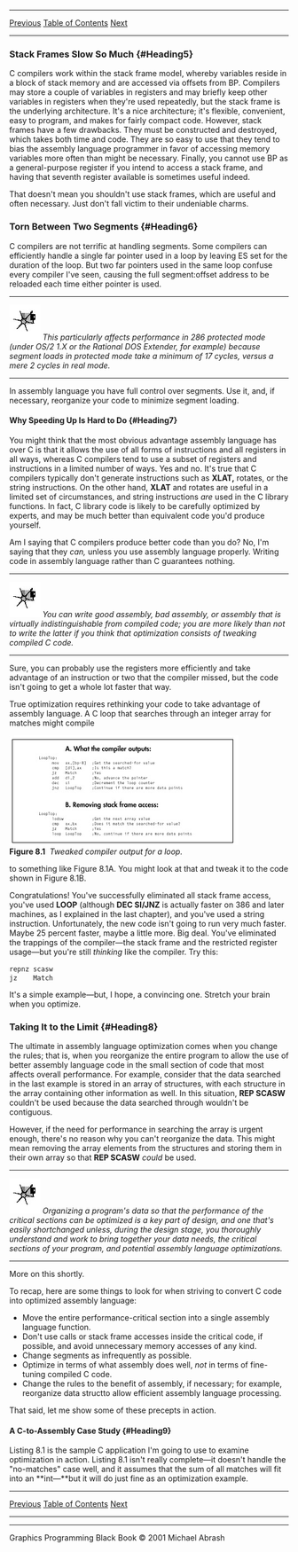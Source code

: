   ------------------------ --------------------------------- --------------------
  [Previous](08-01.html)   [Table of Contents](index.html)   [Next](08-03.html)
  ------------------------ --------------------------------- --------------------

### Stack Frames Slow So Much {#Heading5}

C compilers work within the stack frame model, whereby variables reside
in a block of stack memory and are accessed via offsets from BP.
Compilers may store a couple of variables in registers and may briefly
keep other variables in registers when they're used repeatedly, but the
stack frame is the underlying architecture. It's a nice architecture;
it's flexible, convenient, easy to program, and makes for fairly compact
code. However, stack frames have a few drawbacks. They must be
constructed and destroyed, which takes both time and code. They are so
easy to use that they tend to bias the assembly language programmer in
favor of accessing memory variables more often than might be necessary.
Finally, you cannot use BP as a general-purpose register if you intend
to access a stack frame, and having that seventh register available is
sometimes useful indeed.

That doesn't mean you shouldn't use stack frames, which are useful and
often necessary. Just don't fall victim to their undeniable charms.

### Torn Between Two Segments {#Heading6}

C compilers are not terrific at handling segments. Some compilers can
efficiently handle a single far pointer used in a loop by leaving ES set
for the duration of the loop. But two far pointers used in the same loop
confuse every compiler I've seen, causing the full segment:offset
address to be reloaded each time either pointer is used.

  ------------------- ------------------------------------------------------------------------------------------------------------------------------------------------------------------------------------------------------------------------------------
  ![](images/i.jpg)   *This particularly affects performance in 286 protected mode (under OS/2 1.X or the Rational DOS Extender, for example) because segment loads in protected mode take a minimum of 17 cycles, versus a mere 2 cycles in real mode.*
  ------------------- ------------------------------------------------------------------------------------------------------------------------------------------------------------------------------------------------------------------------------------

In assembly language you have full control over segments. Use it, and,
if necessary, reorganize your code to minimize segment loading.

#### Why Speeding Up Is Hard to Do {#Heading7}

You might think that the most obvious advantage assembly language has
over C is that it allows the use of all forms of instructions and all
registers in all ways, whereas C compilers tend to use a subset of
registers and instructions in a limited number of ways. Yes and no. It's
true that C compilers typically don't generate instructions such as
**XLAT,** rotates, or the string instructions. On the other hand,
**XLAT** and rotates are useful in a limited set of circumstances, and
string instructions *are* used in the C library functions. In fact, C
library code is likely to be carefully optimized by experts, and may be
much better than equivalent code you'd produce yourself.

Am I saying that C compilers produce better code than you do? No, I'm
saying that they *can,* unless you use assembly language properly.
Writing code in assembly language rather than C guarantees nothing.

  ------------------- ----------------------------------------------------------------------------------------------------------------------------------------------------------------------------------------------------------------------------------------
  ![](images/i.jpg)   *You can write good assembly, bad assembly, or assembly that is virtually indistinguishable from compiled code; you are more likely than not to write the latter if you think that optimization consists of tweaking compiled C code.*
  ------------------- ----------------------------------------------------------------------------------------------------------------------------------------------------------------------------------------------------------------------------------------

Sure, you can probably use the registers more efficiently and take
advantage of an instruction or two that the compiler missed, but the
code isn't going to get a whole lot faster that way.

True optimization requires rethinking your code to take advantage of
assembly language. A C loop that searches through an integer array for
matches might compile

![](images/08-01.jpg)\
 **Figure 8.1**  *Tweaked compiler output for a loop.*

to something like Figure 8.1A. You might look at that and tweak it to
the code shown in Figure 8.1B.

Congratulations! You've successfully eliminated all stack frame access,
you've used **LOOP** (although **DEC SI/JNZ** is actually faster on 386
and later machines, as I explained in the last chapter), and you've used
a string instruction. Unfortunately, the new code isn't going to run
very much faster. Maybe 25 percent faster, maybe a little more. Big
deal. You've eliminated the trappings of the compiler—the stack frame
and the restricted register usage—but you're still *thinking* like the
compiler. Try this:

    repnz scasw
    jz    Match

It's a simple example—but, I hope, a convincing one. Stretch your brain
when you optimize.

### Taking It to the Limit {#Heading8}

The ultimate in assembly language optimization comes when you change the
rules; that is, when you reorganize the entire program to allow the use
of better assembly language code in the small section of code that most
affects overall performance. For example, consider that the data
searched in the last example is stored in an array of structures, with
each structure in the array containing other information as well. In
this situation, **REP SCASW** couldn't be used because the data searched
through wouldn't be contiguous.

However, if the need for performance in searching the array is urgent
enough, there's no reason why you can't reorganize the data. This might
mean removing the array elements from the structures and storing them in
their own array so that **REP SCASW** *could* be used.

  ------------------- ----------------------------------------------------------------------------------------------------------------------------------------------------------------------------------------------------------------------------------------------------------------------------------------------------------------------------------------------------------
  ![](images/i.jpg)   *Organizing a program's data so that the performance of the critical sections can be optimized is a key part of design, and one that's easily shortchanged unless, during the design stage, you thoroughly understand and work to bring together your data needs, the critical sections of your program, and potential assembly language optimizations.*
  ------------------- ----------------------------------------------------------------------------------------------------------------------------------------------------------------------------------------------------------------------------------------------------------------------------------------------------------------------------------------------------------

More on this shortly.

To recap, here are some things to look for when striving to convert C
code into optimized assembly language:

-   Move the entire performance-critical section into a single assembly
    language function.
-   Don't use calls or stack frame accesses inside the critical code, if
    possible, and avoid unnecessary memory accesses of any kind.
-   Change segments as infrequently as possible.
-   Optimize in terms of what assembly does well, *not* in terms of
    fine-tuning compiled C code.
-   Change the rules to the benefit of assembly, if necessary; for
    example, reorganize data structto allow efficient assembly language
    processing.

That said, let me show some of these precepts in action.

#### A C-to-Assembly Case Study {#Heading9}

Listing 8.1 is the sample C application I'm going to use to examine
optimization in action. Listing 8.1 isn't really complete—it doesn't
handle the "no-matches" case well, and it assumes that the sum of all
matches will fit into an **int—**but it will do just fine as an
optimization example.

  ------------------------ --------------------------------- --------------------
  [Previous](08-01.html)   [Table of Contents](index.html)   [Next](08-03.html)
  ------------------------ --------------------------------- --------------------

* * * * *

Graphics Programming Black Book © 2001 Michael Abrash
